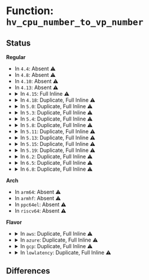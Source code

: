 # Function: <code>hv_cpu_number_to_vp_number</code>

## Status
<b>Regular</b>
<ul>
<li>
In <code>4.4</code>: Absent ⚠️
</li>
<li>
In <code>4.8</code>: Absent ⚠️
</li>
<li>
In <code>4.10</code>: Absent ⚠️
</li>
<li>
In <code>4.13</code>: Absent ⚠️
</li>
<li>
<details>
<summary>In <code>4.15</code>: Full Inline ⚠️</summary>

**Collision:** Unique Static

**Inline:** Full

**Transformation:** False

**Instances:**

```
In arch/x86/hyperv/mmu.c (ffffffff8102a89c)
Location: arch/x86/include/asm/mshyperv.h:308
Inline: True
Inline callers:
  - arch/x86/hyperv/mmu.c:hyperv_flush_tlb_others_ex
  - arch/x86/hyperv/mmu.c:hyperv_flush_tlb_others
```
</details>
</li>
<li>
<details>
<summary>In <code>4.18</code>: Duplicate, Full Inline ⚠️</summary>

**Collision:** Static Duplication

**Inline:** Full

**Transformation:** False

**Instances:**

```
In arch/x86/hyperv/mmu.c (ffffffff8102b488)
Location: arch/x86/include/asm/mshyperv.h:258
Inline: True
Inline callers:
  - arch/x86/hyperv/mmu.c:hyperv_flush_tlb_others_ex
  - arch/x86/hyperv/mmu.c:hyperv_flush_tlb_others
```
```
In arch/x86/hyperv/hv_apic.c (ffffffff8102bcd8)
Location: arch/x86/include/asm/mshyperv.h:258
Inline: True
```
</details>
</li>
<li>
<details>
<summary>In <code>5.0</code>: Duplicate, Full Inline ⚠️</summary>

**Collision:** Static Duplication

**Inline:** Full

**Transformation:** False

**Instances:**

```
In arch/x86/hyperv/mmu.c (ffffffff8102bda4)
Location: arch/x86/include/asm/mshyperv.h:304
Inline: True
Inline callers:
  - arch/x86/hyperv/mmu.c:hyperv_flush_tlb_others
  - arch/x86/hyperv/mmu.c:hyperv_flush_tlb_others
  - arch/x86/hyperv/mmu.c:hyperv_flush_tlb_others
```
```
In arch/x86/hyperv/hv_apic.c (ffffffff8102cc94)
Location: arch/x86/include/asm/mshyperv.h:304
Inline: True
Inline callers:
  - arch/x86/hyperv/hv_apic.c:__send_ipi_mask
  - arch/x86/hyperv/hv_apic.c:__send_ipi_mask
  - arch/x86/hyperv/hv_apic.c:__send_ipi_mask
```
</details>
</li>
<li>
<details>
<summary>In <code>5.3</code>: Duplicate, Full Inline ⚠️</summary>

**Collision:** Static Duplication

**Inline:** Full

**Transformation:** False

**Instances:**

```
In arch/x86/hyperv/mmu.c (ffffffff8102de7b)
Location: include/asm-generic/mshyperv.h:126
Inline: True
Inline callers:
  - arch/x86/hyperv/mmu.c:hyperv_flush_tlb_others
  - arch/x86/hyperv/mmu.c:hyperv_flush_tlb_others
  - arch/x86/hyperv/mmu.c:hyperv_flush_tlb_others
```
```
In arch/x86/hyperv/hv_apic.c (ffffffff8102ebde)
Location: include/asm-generic/mshyperv.h:126
Inline: True
Inline callers:
  - arch/x86/hyperv/hv_apic.c:__send_ipi_mask
  - arch/x86/hyperv/hv_apic.c:__send_ipi_mask
  - arch/x86/hyperv/hv_apic.c:__send_ipi_mask_ex
```
</details>
</li>
<li>
<details>
<summary>In <code>5.4</code>: Duplicate, Full Inline ⚠️</summary>

**Collision:** Static Duplication

**Inline:** Full

**Transformation:** False

**Instances:**

```
In arch/x86/hyperv/mmu.c (ffffffff8102e78b)
Location: include/asm-generic/mshyperv.h:126
Inline: True
Inline callers:
  - arch/x86/hyperv/mmu.c:hyperv_flush_tlb_others
  - arch/x86/hyperv/mmu.c:hyperv_flush_tlb_others
  - arch/x86/hyperv/mmu.c:hyperv_flush_tlb_others
```
```
In arch/x86/hyperv/hv_apic.c (ffffffff8102f4ee)
Location: include/asm-generic/mshyperv.h:126
Inline: True
Inline callers:
  - arch/x86/hyperv/hv_apic.c:__send_ipi_mask
  - arch/x86/hyperv/hv_apic.c:__send_ipi_mask
  - arch/x86/hyperv/hv_apic.c:__send_ipi_mask_ex
```
</details>
</li>
<li>
<details>
<summary>In <code>5.8</code>: Duplicate, Full Inline ⚠️</summary>

**Collision:** Static Duplication

**Inline:** Full

**Transformation:** False

**Instances:**

```
In arch/x86/hyperv/mmu.c (ffffffff81030d59)
Location: include/asm-generic/mshyperv.h:126
Inline: True
Inline callers:
  - arch/x86/hyperv/mmu.c:hyperv_flush_tlb_others_ex
  - arch/x86/hyperv/mmu.c:hyperv_flush_tlb_others
  - arch/x86/hyperv/mmu.c:hyperv_flush_tlb_others
```
```
In arch/x86/hyperv/hv_apic.c (ffffffff81031d95)
Location: include/asm-generic/mshyperv.h:126
Inline: True
Inline callers:
  - arch/x86/hyperv/hv_apic.c:__send_ipi_one
  - arch/x86/hyperv/hv_apic.c:__send_ipi_mask
  - arch/x86/hyperv/hv_apic.c:__send_ipi_mask
```
</details>
</li>
<li>
<details>
<summary>In <code>5.11</code>: Duplicate, Full Inline ⚠️</summary>

**Collision:** Static Duplication

**Inline:** Full

**Transformation:** False

**Instances:**

```
In arch/x86/hyperv/mmu.c (ffffffff81031ac9)
Location: include/asm-generic/mshyperv.h:128
Inline: True
Inline callers:
  - arch/x86/hyperv/mmu.c:hyperv_flush_tlb_others_ex
  - arch/x86/hyperv/mmu.c:hyperv_flush_tlb_others
  - arch/x86/hyperv/mmu.c:hyperv_flush_tlb_others
```
```
In arch/x86/hyperv/hv_apic.c (ffffffff81032a79)
Location: include/asm-generic/mshyperv.h:128
Inline: True
Inline callers:
  - arch/x86/hyperv/hv_apic.c:__send_ipi_one
  - arch/x86/hyperv/hv_apic.c:__send_ipi_mask
  - arch/x86/hyperv/hv_apic.c:__send_ipi_mask
```
</details>
</li>
<li>
<details>
<summary>In <code>5.13</code>: Duplicate, Full Inline ⚠️</summary>

**Collision:** Static Duplication

**Inline:** Full

**Transformation:** False

**Instances:**

```
In arch/x86/hyperv/mmu.c (ffffffff810325e3)
Location: include/asm-generic/mshyperv.h:182
Inline: True
Inline callers:
  - arch/x86/hyperv/mmu.c:hyperv_flush_tlb_others_ex
  - arch/x86/hyperv/mmu.c:hyperv_flush_tlb_multi
  - arch/x86/hyperv/mmu.c:hyperv_flush_tlb_multi
```
```
In arch/x86/hyperv/irqdomain.c (ffffffff81033520)
Location: include/asm-generic/mshyperv.h:182
Inline: True
Inline callers:
  - arch/x86/hyperv/irqdomain.c:hv_map_interrupt
```
```
In arch/x86/hyperv/hv_apic.c (ffffffff81033ed9)
Location: include/asm-generic/mshyperv.h:182
Inline: True
Inline callers:
  - arch/x86/hyperv/hv_apic.c:__send_ipi_one
  - arch/x86/hyperv/hv_apic.c:__send_ipi_mask
  - arch/x86/hyperv/hv_apic.c:__send_ipi_mask
```
</details>
</li>
<li>
<details>
<summary>In <code>5.15</code>: Duplicate, Full Inline ⚠️</summary>

**Collision:** Static Duplication

**Inline:** Full

**Transformation:** False

**Instances:**

```
In arch/x86/hyperv/mmu.c (ffffffff81037773)
Location: include/asm-generic/mshyperv.h:195
Inline: True
Inline callers:
  - arch/x86/hyperv/mmu.c:hyperv_flush_tlb_others_ex
  - arch/x86/hyperv/mmu.c:hyperv_flush_tlb_multi
  - arch/x86/hyperv/mmu.c:hyperv_flush_tlb_multi
```
```
In arch/x86/hyperv/irqdomain.c (ffffffff810386c8)
Location: include/asm-generic/mshyperv.h:195
Inline: True
Inline callers:
  - arch/x86/hyperv/irqdomain.c:hv_map_interrupt
```
```
In arch/x86/hyperv/hv_apic.c (ffffffff81039169)
Location: include/asm-generic/mshyperv.h:195
Inline: True
Inline callers:
  - arch/x86/hyperv/hv_apic.c:__send_ipi_one
  - arch/x86/hyperv/hv_apic.c:__send_ipi_mask
  - arch/x86/hyperv/hv_apic.c:__send_ipi_mask
```
</details>
</li>
<li>
<details>
<summary>In <code>5.19</code>: Duplicate, Full Inline ⚠️</summary>

**Collision:** Static Duplication

**Inline:** Full

**Transformation:** False

**Instances:**

```
In arch/x86/hyperv/mmu.c (ffffffff8103d97f)
Location: include/asm-generic/mshyperv.h:206
Inline: True
Inline callers:
  - arch/x86/hyperv/mmu.c:hyperv_flush_tlb_others_ex
  - arch/x86/hyperv/mmu.c:hyperv_flush_tlb_multi
  - arch/x86/hyperv/mmu.c:hyperv_flush_tlb_multi
```
```
In arch/x86/hyperv/irqdomain.c (ffffffff8103e951)
Location: include/asm-generic/mshyperv.h:206
Inline: True
Inline callers:
  - arch/x86/hyperv/irqdomain.c:hv_map_interrupt
```
```
In arch/x86/hyperv/hv_apic.c (ffffffff8103ff89)
Location: include/asm-generic/mshyperv.h:206
Inline: True
Inline callers:
  - arch/x86/hyperv/hv_apic.c:__send_ipi_one
  - arch/x86/hyperv/hv_apic.c:__send_ipi_mask
  - arch/x86/hyperv/hv_apic.c:__send_ipi_mask
```
</details>
</li>
<li>
<details>
<summary>In <code>6.2</code>: Duplicate, Full Inline ⚠️</summary>

**Collision:** Static Duplication

**Inline:** Full

**Transformation:** False

**Instances:**

```
In arch/x86/hyperv/mmu.c (ffffffff8104679b)
Location: include/asm-generic/mshyperv.h:212
Inline: True
Inline callers:
  - arch/x86/hyperv/mmu.c:hyperv_flush_tlb_others_ex
  - arch/x86/hyperv/mmu.c:hyperv_flush_tlb_multi
  - arch/x86/hyperv/mmu.c:hyperv_flush_tlb_multi
```
```
In arch/x86/hyperv/irqdomain.c (ffffffff810476b3)
Location: include/asm-generic/mshyperv.h:212
Inline: True
```
```
In arch/x86/hyperv/hv_apic.c (ffffffff810491b9)
Location: include/asm-generic/mshyperv.h:212
Inline: True
Inline callers:
  - arch/x86/hyperv/hv_apic.c:__send_ipi_one
  - arch/x86/hyperv/hv_apic.c:__send_ipi_mask
  - arch/x86/hyperv/hv_apic.c:__send_ipi_mask
  - arch/x86/hyperv/hv_apic.c:__cpumask_to_vpset
```
</details>
</li>
<li>
<details>
<summary>In <code>6.5</code>: Duplicate, Full Inline ⚠️</summary>

**Collision:** Static Duplication

**Inline:** Full

**Transformation:** False

**Instances:**

```
In arch/x86/hyperv/mmu.c (ffffffff810469d9)
Location: include/asm-generic/mshyperv.h:215
Inline: True
Inline callers:
  - arch/x86/hyperv/mmu.c:hyperv_flush_tlb_others_ex
  - arch/x86/hyperv/mmu.c:hyperv_flush_tlb_multi
  - arch/x86/hyperv/mmu.c:hyperv_flush_tlb_multi
```
```
In arch/x86/hyperv/irqdomain.c (ffffffff81047bd8)
Location: include/asm-generic/mshyperv.h:215
Inline: True
Inline callers:
  - arch/x86/hyperv/irqdomain.c:hv_map_interrupt
```
```
In arch/x86/hyperv/hv_apic.c (ffffffff81049419)
Location: include/asm-generic/mshyperv.h:215
Inline: True
Inline callers:
  - arch/x86/hyperv/hv_apic.c:__send_ipi_one
  - arch/x86/hyperv/hv_apic.c:__send_ipi_mask
  - arch/x86/hyperv/hv_apic.c:__send_ipi_mask
  - arch/x86/hyperv/hv_apic.c:__cpumask_to_vpset
```
</details>
</li>
<li>
<details>
<summary>In <code>6.8</code>: Duplicate, Full Inline ⚠️</summary>

**Collision:** Static Duplication

**Inline:** Full

**Transformation:** False

**Instances:**

```
In arch/x86/hyperv/mmu.c (ffffffff8104d1e9)
Location: include/asm-generic/mshyperv.h:223
Inline: True
Inline callers:
  - arch/x86/hyperv/mmu.c:hyperv_flush_tlb_others_ex
  - arch/x86/hyperv/mmu.c:hyperv_flush_tlb_multi
  - arch/x86/hyperv/mmu.c:hyperv_flush_tlb_multi
```
```
In arch/x86/hyperv/irqdomain.c (ffffffff8104e341)
Location: include/asm-generic/mshyperv.h:223
Inline: True
Inline callers:
  - arch/x86/hyperv/irqdomain.c:hv_map_interrupt
```
```
In arch/x86/hyperv/hv_apic.c (ffffffff81050399)
Location: include/asm-generic/mshyperv.h:223
Inline: True
Inline callers:
  - arch/x86/hyperv/hv_apic.c:__send_ipi_one
  - arch/x86/hyperv/hv_apic.c:__send_ipi_mask
  - arch/x86/hyperv/hv_apic.c:__send_ipi_mask
  - arch/x86/hyperv/hv_apic.c:__cpumask_to_vpset
```
</details>
</li>
</ul>
<b>Arch</b>
<ul>
<li>
In <code>arm64</code>: Absent ⚠️
</li>
<li>
In <code>armhf</code>: Absent ⚠️
</li>
<li>
In <code>ppc64el</code>: Absent ⚠️
</li>
<li>
In <code>riscv64</code>: Absent ⚠️
</li>
</ul>
<b>Flavor</b>
<ul>
<li>
<details>
<summary>In <code>aws</code>: Duplicate, Full Inline ⚠️</summary>

**Collision:** Static Duplication

**Inline:** Full

**Transformation:** False

**Instances:**

```
In arch/x86/hyperv/mmu.c (ffffffff8102e8eb)
Location: include/asm-generic/mshyperv.h:126
Inline: True
Inline callers:
  - arch/x86/hyperv/mmu.c:hyperv_flush_tlb_others
  - arch/x86/hyperv/mmu.c:hyperv_flush_tlb_others
  - arch/x86/hyperv/mmu.c:hyperv_flush_tlb_others
```
```
In arch/x86/hyperv/hv_apic.c (ffffffff8102f64e)
Location: include/asm-generic/mshyperv.h:126
Inline: True
Inline callers:
  - arch/x86/hyperv/hv_apic.c:__send_ipi_mask
  - arch/x86/hyperv/hv_apic.c:__send_ipi_mask
  - arch/x86/hyperv/hv_apic.c:__send_ipi_mask_ex
```
</details>
</li>
<li>
<details>
<summary>In <code>azure</code>: Duplicate, Full Inline ⚠️</summary>

**Collision:** Static Duplication

**Inline:** Full

**Transformation:** False

**Instances:**

```
In arch/x86/hyperv/mmu.c (ffffffff8101e448)
Location: include/asm-generic/mshyperv.h:126
Inline: True
Inline callers:
  - arch/x86/hyperv/mmu.c:hyperv_flush_tlb_others
  - arch/x86/hyperv/mmu.c:hyperv_flush_tlb_others
  - arch/x86/hyperv/mmu.c:hyperv_flush_tlb_others
```
```
In arch/x86/hyperv/hv_apic.c (ffffffff8101ecd7)
Location: include/asm-generic/mshyperv.h:126
Inline: True
Inline callers:
  - arch/x86/hyperv/hv_apic.c:__send_ipi_mask
  - arch/x86/hyperv/hv_apic.c:__send_ipi_mask
  - arch/x86/hyperv/hv_apic.c:__send_ipi_mask
```
```
In drivers/hv/connection.c (ffffffff81850268)
Location: include/asm-generic/mshyperv.h:126
Inline: True
Inline callers:
  - drivers/hv/connection.c:vmbus_negotiate_version
```
```
In drivers/hv/channel_mgmt.c (ffffffff818529ea)
Location: include/asm-generic/mshyperv.h:126
Inline: True
Inline callers:
  - drivers/hv/channel_mgmt.c:init_vp_index
  - drivers/hv/channel_mgmt.c:init_vp_index
```
</details>
</li>
<li>
<details>
<summary>In <code>gcp</code>: Duplicate, Full Inline ⚠️</summary>

**Collision:** Static Duplication

**Inline:** Full

**Transformation:** False

**Instances:**

```
In arch/x86/hyperv/mmu.c (ffffffff8102e74b)
Location: include/asm-generic/mshyperv.h:126
Inline: True
Inline callers:
  - arch/x86/hyperv/mmu.c:hyperv_flush_tlb_others
  - arch/x86/hyperv/mmu.c:hyperv_flush_tlb_others
  - arch/x86/hyperv/mmu.c:hyperv_flush_tlb_others
```
```
In arch/x86/hyperv/hv_apic.c (ffffffff8102f4ae)
Location: include/asm-generic/mshyperv.h:126
Inline: True
Inline callers:
  - arch/x86/hyperv/hv_apic.c:__send_ipi_mask
  - arch/x86/hyperv/hv_apic.c:__send_ipi_mask
  - arch/x86/hyperv/hv_apic.c:__send_ipi_mask_ex
```
</details>
</li>
<li>
<details>
<summary>In <code>lowlatency</code>: Duplicate, Full Inline ⚠️</summary>

**Collision:** Static Duplication

**Inline:** Full

**Transformation:** False

**Instances:**

```
In arch/x86/hyperv/mmu.c (ffffffff8102f53b)
Location: include/asm-generic/mshyperv.h:126
Inline: True
Inline callers:
  - arch/x86/hyperv/mmu.c:hyperv_flush_tlb_others
  - arch/x86/hyperv/mmu.c:hyperv_flush_tlb_others
  - arch/x86/hyperv/mmu.c:hyperv_flush_tlb_others
```
```
In arch/x86/hyperv/hv_apic.c (ffffffff810302ee)
Location: include/asm-generic/mshyperv.h:126
Inline: True
Inline callers:
  - arch/x86/hyperv/hv_apic.c:__send_ipi_mask
  - arch/x86/hyperv/hv_apic.c:__send_ipi_mask
  - arch/x86/hyperv/hv_apic.c:__send_ipi_mask_ex
```
</details>
</li>
</ul>

## Differences
